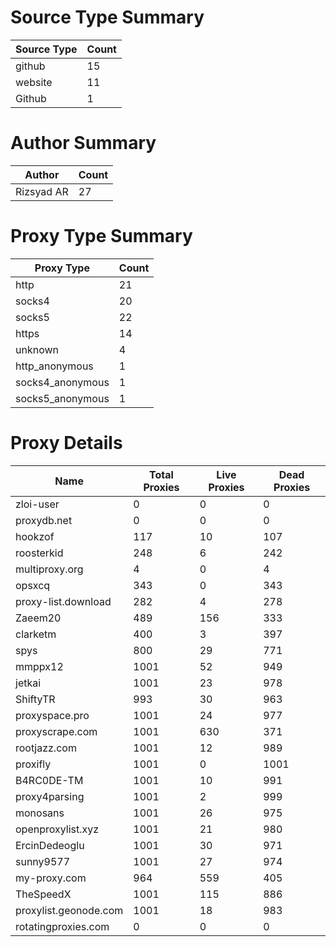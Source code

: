 # Source Type Summary

| Source Type | Count |
|-------------|-------|
| github | 15 |
| website | 11 |
| Github | 1 |


# Author Summary

| Author | Count |
|--------|-------|
| Rizsyad AR | 27 |


# Proxy Type Summary

| Proxy Type | Count |
|------------|-------|
| http | 21 |
| socks4 | 20 |
| socks5 | 22 |
| https | 14 |
| unknown | 4 |
| http_anonymous | 1 |
| socks4_anonymous | 1 |
| socks5_anonymous | 1 |


# Proxy Details

| Name | Total Proxies | Live Proxies | Dead Proxies |
|------|---------------|--------------|---------------|
| zloi-user | 0 | 0 | 0 |
| proxydb.net | 0 | 0 | 0 |
| hookzof | 117 | 10 | 107 |
| roosterkid | 248 | 6 | 242 |
| multiproxy.org | 4 | 0 | 4 |
| opsxcq | 343 | 0 | 343 |
| proxy-list.download | 282 | 4 | 278 |
| Zaeem20 | 489 | 156 | 333 |
| clarketm | 400 | 3 | 397 |
| spys | 800 | 29 | 771 |
| mmppx12 | 1001 | 52 | 949 |
| jetkai | 1001 | 23 | 978 |
| ShiftyTR | 993 | 30 | 963 |
| proxyspace.pro | 1001 | 24 | 977 |
| proxyscrape.com | 1001 | 630 | 371 |
| rootjazz.com | 1001 | 12 | 989 |
| proxifly | 1001 | 0 | 1001 |
| B4RC0DE-TM | 1001 | 10 | 991 |
| proxy4parsing | 1001 | 2 | 999 |
| monosans | 1001 | 26 | 975 |
| openproxylist.xyz | 1001 | 21 | 980 |
| ErcinDedeoglu | 1001 | 30 | 971 |
| sunny9577 | 1001 | 27 | 974 |
| my-proxy.com | 964 | 559 | 405 |
| TheSpeedX | 1001 | 115 | 886 |
| proxylist.geonode.com | 1001 | 18 | 983 |
| rotatingproxies.com | 0 | 0 | 0 |
